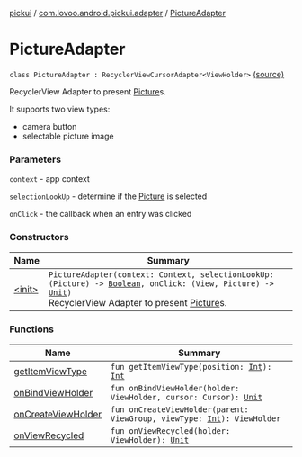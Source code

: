 [pickui](../../index.md) / [com.lovoo.android.pickui.adapter](../index.md) / [PictureAdapter](./index.md)

# PictureAdapter

`class PictureAdapter : RecyclerViewCursorAdapter<ViewHolder>` [(source)](https://github.com/lovoo/android-pickpic/blob/master/pickui/pickui/src/main/kotlin/com/lovoo/android/pickui/adapter/PictureAdapter.kt#L42)

RecyclerView Adapter to present [Picture](#)s.

It supports two view types:

* camera button
* selectable picture image

### Parameters

`context` - app context

`selectionLookUp` - determine if the [Picture](#) is selected

`onClick` - the callback when an entry was clicked

### Constructors

| Name | Summary |
|---|---|
| [&lt;init&gt;](-init-.md) | `PictureAdapter(context: Context, selectionLookUp: (Picture) -> `[`Boolean`](https://kotlinlang.org/api/latest/jvm/stdlib/kotlin/-boolean/index.html)`, onClick: (View, Picture) -> `[`Unit`](https://kotlinlang.org/api/latest/jvm/stdlib/kotlin/-unit/index.html)`)`<br>RecyclerView Adapter to present [Picture](#)s. |

### Functions

| Name | Summary |
|---|---|
| [getItemViewType](get-item-view-type.md) | `fun getItemViewType(position: `[`Int`](https://kotlinlang.org/api/latest/jvm/stdlib/kotlin/-int/index.html)`): `[`Int`](https://kotlinlang.org/api/latest/jvm/stdlib/kotlin/-int/index.html) |
| [onBindViewHolder](on-bind-view-holder.md) | `fun onBindViewHolder(holder: ViewHolder, cursor: Cursor): `[`Unit`](https://kotlinlang.org/api/latest/jvm/stdlib/kotlin/-unit/index.html) |
| [onCreateViewHolder](on-create-view-holder.md) | `fun onCreateViewHolder(parent: ViewGroup, viewType: `[`Int`](https://kotlinlang.org/api/latest/jvm/stdlib/kotlin/-int/index.html)`): ViewHolder` |
| [onViewRecycled](on-view-recycled.md) | `fun onViewRecycled(holder: ViewHolder): `[`Unit`](https://kotlinlang.org/api/latest/jvm/stdlib/kotlin/-unit/index.html) |
